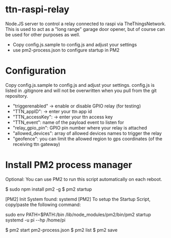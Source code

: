 # ttn-raspi-relay

Node.JS server to control a relay connected to raspi via TheThingsNetwork. 
This is used to act as a "long range" garage door opener, but of course can be used for other purposes as well. 

- Copy config.js.sample to config.js and adjust your settings
- use pm2-process.json to configure startup in PM2

# Configuration
Copy config.js.sample to config.js and adjust your settings.
config.js is listed in .gitignore and will not be overwritten when you pull from the git repository. 

- "triggerenabled" -> enable or disable GPIO relay (for testing)
- "TTN_appID": -> enter your ttn app id
- "TTN_accessKey": -> enter your ttn access key
- "TTN_event": name of the payload event to listen for
- "relay_gpio_pin": GPIO pin number where your relay is attached
- "allowed_devices": array of allowed devices names to trigger the relay
- "geofence": you can limit the allowed region to gps coordinates (of the receiving ttn gateway)

# Install PM2 process manager
Optional: You can use PM2 to run this script automatically on each reboot.

$ sudo npm install pm2 -g
$ pm2 startup

[PM2] Init System found: systemd
[PM2] To setup the Startup Script, copy/paste the following command:

sudo env PATH=$PATH:/bin /lib/node_modules/pm2/bin/pm2 startup systemd -u pi --hp /home/pi

$ pm2 start pm2-process.json
$ pm2 list 
$ pm2 save